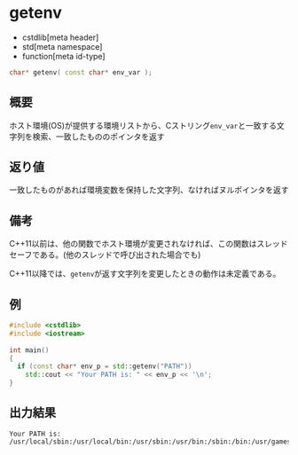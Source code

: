 # getenv
* cstdlib[meta header]
* std[meta namespace]
* function[meta id-type]

```cpp
char* getenv( const char* env_var );
```

## 概要

ホスト環境(OS)が提供する環境リストから、Cストリング`env_var`と一致する文字列を検索、一致したもののポインタを返す

## 返り値

一致したものがあれば環境変数を保持した文字列、なければヌルポインタを返す

## 備考

C++11以前は、他の関数でホスト環境が変更されなければ、この関数はスレッドセーフである。(他のスレッドで呼び出された場合でも)

C++11以降では、`getenv`が返す文字列を変更したときの動作は未定義である。

## 例
```cpp example
#include <cstdlib>
#include <iostream>
 
int main()
{
  if (const char* env_p = std::getenv("PATH"))
    std::cout << "Your PATH is: " << env_p << '\n';
}
```

## 出力結果
```
Your PATH is: /usr/local/sbin:/usr/local/bin:/usr/sbin:/usr/bin:/sbin:/bin:/usr/games
```

